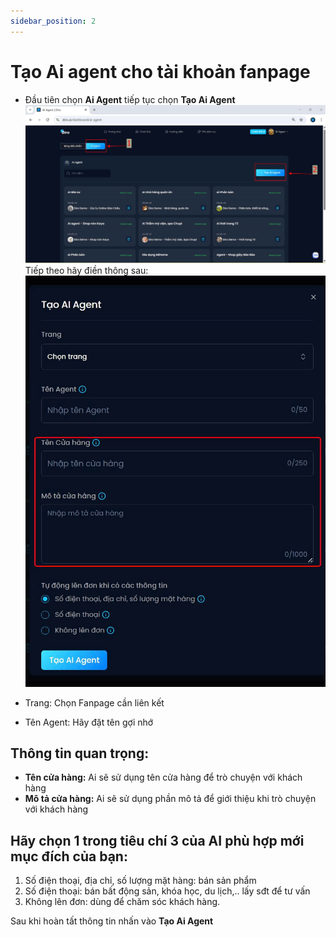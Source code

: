 ```yaml
---
sidebar_position: 2
---
```

# Tạo Ai agent cho tài khoản fanpage
- Đầu tiên chọn  **Ai Agent** tiếp tục chọn  **Tạo Ai Agent**
![b5](b5.jpg)
Tiếp theo hãy điền thông sau:
![b6](b6.jpg)

- Trang: Chọn Fanpage cần liên kết
- Tên Agent: Hãy đặt tên gợi nhớ

## Thông tin quan trọng:
- **Tên cửa hàng:** Ai sẽ sử dụng tên cửa hàng để trò chuyện với khách hàng 
- **Mô tả cửa hàng:** Ai sẽ sử dụng phần mô tả để giới thiệu khi trò chuyện với khách hàng
## Hãy chọn 1 trong tiêu chí 3 của AI phù hợp mới mục đích của bạn:
1. Số điện thoại, địa chỉ, số lượng mặt hàng: bán sản phẩm
2. Số điện thoại: bán bất động sản, khóa học, du lịch,.. lấy sđt để tư vấn 
3. Không lên đơn: dùng để chăm sóc khách hàng.

Sau khi hoàn tất thông tin nhấn vào **Tạo Ai Agent**